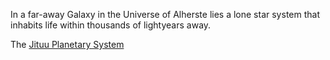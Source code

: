 In a far-away Galaxy in the Universe of Alherste lies a lone star system that inhabits life within thousands of lightyears away.

The [Jituu Planetary System](Jituu/PlanetarySystem)